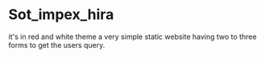 # Sot_impex_hira
it's in red and white theme a very simple static website having two to three forms to get the users query.
